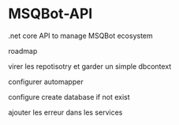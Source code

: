 # MSQBot-API
 .net core API to manage MSQBot ecosystem


 roadmap 
  
 virer les repotisotry et garder un simple dbcontext

 configurer automapper

 configure create database if not exist

 ajouter les erreur dans les services